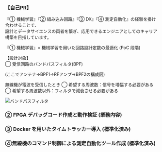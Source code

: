 ### 【自己PR】  
『① 機械学習』『② 組み込み回路』『③ DX』『④ 測定自動化』の経験を掛け合わせることで、  
設計とデータサイエンスの両者を繋ぎ、応用できるエンジニアとしてのキャリア構築を目指しています。  

『① 機械学習』= 機械学習を用いた回路設計定数の最適化 (PoC 段階)  

【設計対象】  
◯ 受信回路のバンドパスフィルタ(BPF)

(ここでアンテナ→BPF1→RFアンプ→BPF2の構成図)  

無線機が電波を受信したとき
◯ 希望する周波数：信号を増幅する必要がある
◯ 希望する周波数以外：フィルタで減衰させる必要がある



<img src="https://github.com/yosuke999/product/blob/images/BPF.png" alt="バンドパスフィルタ" title="バンドパスフィルタ">


### ② FPGA デバッグコード作成と動作検証 (業務内容)

### ③ Docker を用いたタイムトラッカー導入 (標準化済み)

### ④無線機のコマンド制御による測定自動化ツール作成 (標準化済み)

